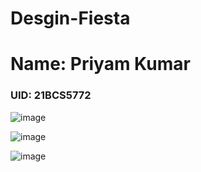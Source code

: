 # Desgin-Fiesta

<h1>Name: Priyam Kumar</h1>
<h3>UID: 21BCS5772</h3>

![image](https://github.com/MrSingh0/Desgin-Fiesta/assets/136845755/fbf5c45c-b4ca-44dd-90f7-ef68dd70d3aa)

![image](https://github.com/MrSingh0/Desgin-Fiesta/assets/136845755/35abdf09-bba5-4ef1-b0a4-21f0139d2307)

![image](https://github.com/MrSingh0/Desgin-Fiesta/assets/136845755/8955cc90-1f4c-4c58-a6b7-fc9a6f8f9c79)
